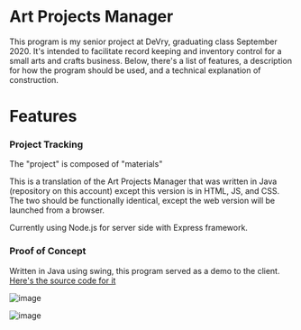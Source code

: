 # Art Projects Manager

This program is my senior project at DeVry, graduating class September 2020.
It's intended to facilitate record keeping and inventory control for a small arts and crafts business.
Below, there's a list of features, a description for how the program should be used, and a technical explanation of construction.


# Features
### Project Tracking

The "project" is composed of "materials"

This is a translation of the Art Projects Manager that was written in Java (repository on this account) except this version is in HTML, JS, and CSS. The two should be functionally identical, except the web version will be launched from a browser.

Currently using Node.js for server side with Express framework.

### Proof of Concept

Written in Java using swing, this program served as a demo to the client. 
[Here's the source code for it](https://github.com/peteparkinson/Art-Projects-Manager "GitHub - Art Projects Manager")

![image](https://user-images.githubusercontent.com/43157092/50621709-9b6dd480-0ed5-11e9-8df7-406eeae3f9b3.png)

![image](https://user-images.githubusercontent.com/43157092/50621699-7d07d900-0ed5-11e9-804c-2754106cb3f3.png)
